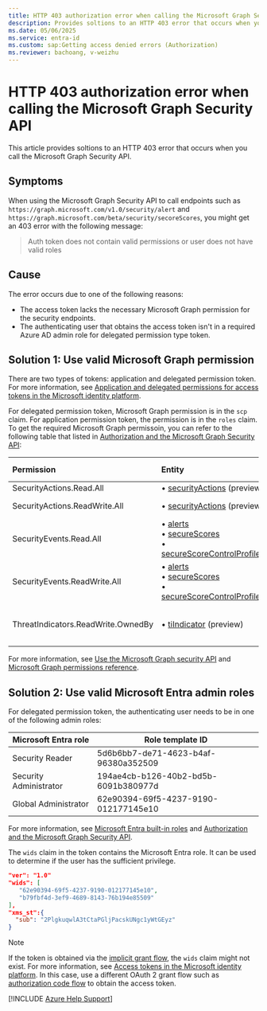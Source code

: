 ```yaml
---
title: HTTP 403 authorization error when calling the Microsoft Graph Security API
description: Provides soltions to an HTTP 403 error that occurs when you call the Microsoft Graph Security API.
ms.date: 05/06/2025
ms.service: entra-id
ms.custom: sap:Getting access denied errors (Authorization)
ms.reviewer: bachoang, v-weizhu
---
```

# HTTP 403 authorization error when calling the Microsoft Graph Security API

This article provides soltions to an HTTP 403 error that occurs when you call the Microsoft Graph Security API.

## Symptoms

When using the Microsoft Graph Security API to call endpoints such as `https://graph.microsoft.com/v1.0/security/alert` and `https://graph.microsoft.com/beta/security/secoreScores`, you might get an 403 error with the following message:

> Auth token does not contain valid permissions or user does not have valid roles

## Cause

The error occurs due to one of the following reasons:

- The access token lacks the necessary Microsoft Graph permission for the security endpoints.
- The authenticating user that obtains the access token isn't in a required Azure AD admin role for delegated permission type token.

## Solution 1: Use valid Microsoft Graph permission

There are two types of tokens: application and delegated permission token. For more information, see [Application and delegated permissions for access tokens in the Microsoft identity platform](../app-integration/application-delegated-permission-access-tokens-identity-platform.md).

For delegated permission token, Microsoft Graph permission is in the `scp` claim. For application permission token, the permission is in the `roles` claim. To get the required Microsoft Graph permissoin, you can refer to the following table that listed in [Authorization and the Microsoft Graph Security API](/graph/security-authorization#register-an-application-with-the-microsoft-identity-platform-endpoint):

|Permission | Entity | Supported requests |
|:----------|:-------|:-------------------|
|SecurityActions.Read.All| &bull; [securityActions](/graph/api/resources/securityaction) (preview) | GET |
|SecurityActions.ReadWrite.All| &bull; [securityActions](/graph/api/resources/securityaction) (preview) | GET, POST |
|SecurityEvents.Read.All | &bull; [alerts](/graph/api/resources/alert)</br> &bull; [secureScores](/graph/api/resources/securescore) </br> &bull; [secureScoreControlProfiles](/graph/api/resources/securescorecontrolprofiles) | GET |
|SecurityEvents.ReadWrite.All | &bull; [alerts](/graph/api/resources/alert)</br> &bull; [secureScores](/graph/api/resources/securescore) </br> &bull; [secureScoreControlProfiles](/graph/api/resources/securescorecontrolprofiles) | GET, POST, PATCH |
|ThreatIndicators.ReadWrite.OwnedBy | &bull; [tiIndicator](/graph/api/resources/tiindicator) (preview) | GET, POST, PATCH, DELETE|

For more information, see [Use the Microsoft Graph security API](/graph/api/resources/security-api-overview) and [Microsoft Graph permissions reference](/graph/permissions-reference).

## Solution 2: Use valid Microsoft Entra admin roles

For delegated permission token, the authenticating user needs to be in one of the following admin roles:

|Microsoft Entra role|Role template ID|
|---|---|
|Security Reader|5d6b6bb7-de71-4623-b4af-96380a352509|
|Security Administrator|194ae4cb-b126-40b2-bd5b-6091b380977d|
|Global Administrator|62e90394-69f5-4237-9190-012177145e10|

For more information, see [Microsoft Entra built-in roles](/entra/identity/role-based-access-control/permissions-reference) and [Authorization and the Microsoft Graph Security API](/graph/security-authorization).

The `wids` claim in the token contains the Microsoft Entra role. It can be used to determine if the user has the sufficient privilege.

```json
"ver": "1.0"
"wids": [
   "62e90394-69f5-4237-9190-012177145e10",
   "b79fbf4d-3ef9-4689-8143-76b194e85509"
],
"xms_st":{
  "sub": "2PlgkuqwlA3tCtaPGljPacskUNgc1yWtGEyz"
}
```

> [!NOTE]
> If the token is obtained via the [implicit grant flow](/entra/identity-platform/v2-oauth2-implicit-grant-flow), the `wids` claim might not exist. For more information, see [Access tokens in the Microsoft identity platform](/entra/identity-platform/access-tokens). In this case, use a different OAuth 2 grant flow such as [authorization code flow](/entra/identity-platform/v2-oauth2-auth-code-flow) to obtain the access token.

[!INCLUDE [Azure Help Support](../../../includes/azure-help-support.md)]